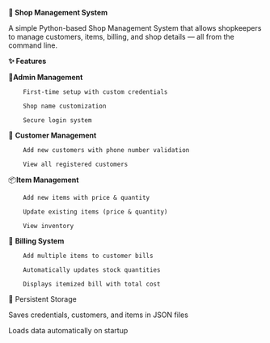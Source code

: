 **🏪 Shop Management System**

A simple Python-based Shop Management System that allows shopkeepers to manage customers, items, billing, and shop details — all from the command line.

**✨ Features**

🔑**Admin Management**

        First-time setup with custom credentials
        
        Shop name customization
        
        Secure login system

👤 **Customer Management**

        Add new customers with phone number validation
        
        View all registered customers

📦**Item Management**

        Add new items with price & quantity
        
        Update existing items (price & quantity)

        View inventory

🧾 **Billing System**

        Add multiple items to customer bills
        
        Automatically updates stock quantities
        
        Displays itemized bill with total cost

💾 Persistent Storage

Saves credentials, customers, and items in JSON files

Loads data automatically on startup
